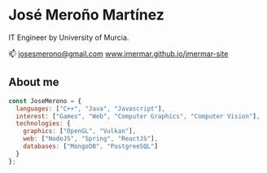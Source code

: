 <p align="center">
  
# José Meroño Martínez
IT Engineer by University of Murcia.

📫 josesmerono@gmail.com
www.jmermar.github.io/jmermar-site

## About me

```javascript
const JoseMerono = {
  languages: ["C++", "Java", "Javascript"],
  interest: ["Games", "Web", "Computer Graphics", "Computer Vision"],
  technologies: {
    graphics: ["OpenGL", "Vulkan"],
    web: ["NodeJS", "Spring", "ReactJS"],
    databases: ["MongoDB", "PostgreeSQL"]
  }
};
```
</p>
